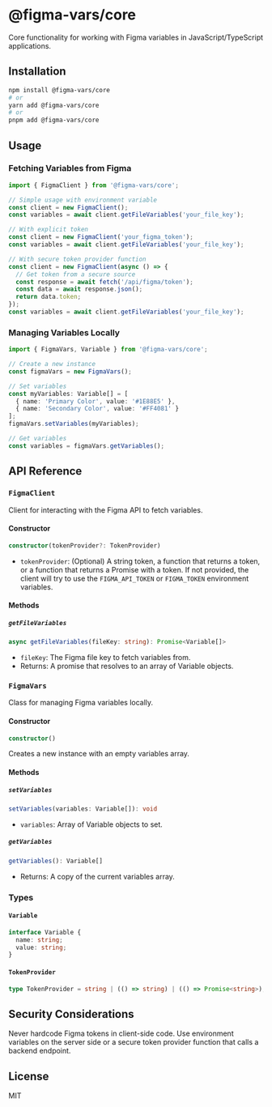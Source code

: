 # @figma-vars/core

Core functionality for working with Figma variables in JavaScript/TypeScript applications.

## Installation

```bash
npm install @figma-vars/core
# or
yarn add @figma-vars/core
# or
pnpm add @figma-vars/core
```

## Usage

### Fetching Variables from Figma

```typescript
import { FigmaClient } from '@figma-vars/core';

// Simple usage with environment variable
const client = new FigmaClient();
const variables = await client.getFileVariables('your_file_key');

// With explicit token
const client = new FigmaClient('your_figma_token');
const variables = await client.getFileVariables('your_file_key');

// With secure token provider function
const client = new FigmaClient(async () => {
  // Get token from a secure source
  const response = await fetch('/api/figma/token');
  const data = await response.json();
  return data.token;
});
const variables = await client.getFileVariables('your_file_key');
```

### Managing Variables Locally

```typescript
import { FigmaVars, Variable } from '@figma-vars/core';

// Create a new instance
const figmaVars = new FigmaVars();

// Set variables
const myVariables: Variable[] = [
  { name: 'Primary Color', value: '#1E88E5' },
  { name: 'Secondary Color', value: '#FF4081' }
];
figmaVars.setVariables(myVariables);

// Get variables
const variables = figmaVars.getVariables();
```

## API Reference

### `FigmaClient`

Client for interacting with the Figma API to fetch variables.

#### Constructor

```typescript
constructor(tokenProvider?: TokenProvider)
```

- `tokenProvider`: (Optional) A string token, a function that returns a token, or a function that returns a Promise with a token. If not provided, the client will try to use the `FIGMA_API_TOKEN` or `FIGMA_TOKEN` environment variables.

#### Methods

##### `getFileVariables`

```typescript
async getFileVariables(fileKey: string): Promise<Variable[]>
```

- `fileKey`: The Figma file key to fetch variables from.
- Returns: A promise that resolves to an array of Variable objects.

### `FigmaVars`

Class for managing Figma variables locally.

#### Constructor

```typescript
constructor()
```

Creates a new instance with an empty variables array.

#### Methods

##### `setVariables`

```typescript
setVariables(variables: Variable[]): void
```

- `variables`: Array of Variable objects to set.

##### `getVariables`

```typescript
getVariables(): Variable[]
```

- Returns: A copy of the current variables array.

### Types

#### `Variable`

```typescript
interface Variable {
  name: string;
  value: string;
}
```

#### `TokenProvider`

```typescript
type TokenProvider = string | (() => string) | (() => Promise<string>);
```

## Security Considerations

Never hardcode Figma tokens in client-side code. Use environment variables on the server side or a secure token provider function that calls a backend endpoint.

## License

MIT
